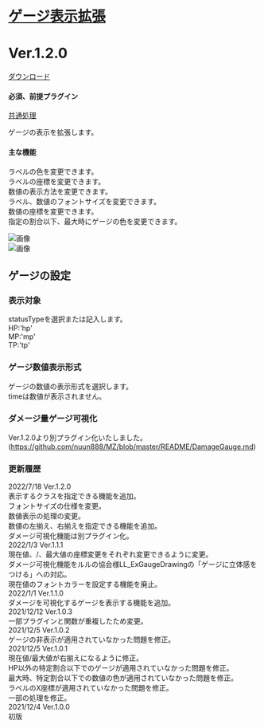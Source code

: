 # [ゲージ表示拡張](https://raw.githubusercontent.com/nuun888/MZ/master/NUUN_GaugeValueEX.js)
# Ver.1.2.0
[ダウンロード](https://raw.githubusercontent.com/nuun888/MZ/master/NUUN_GaugeValueEX.js)
#### 必須、前提プラグイン
[共通処理](https://github.com/nuun888/MZ/blob/master/README/Base.md)  

ゲージの表示を拡張します。  
#### 主な機能
ラベルの色を変更できます。  
ラベルの座標を変更できます。  
数値の表示方法を変更できます。  
ラベル、数値のフォントサイズを変更できます。  
数値の座標を変更できます。  
指定の割合以下、最大時にゲージの色を変更できます。  

![画像](img/GaugeValueEX1.png)  
![画像](img/GaugeValueEX4.png)  

## ゲージの設定
### 表示対象
statusTypeを選択または記入します。  
HP:'hp'  
MP:'mp'  
TP:'tp'  

### ゲージ数値表示形式
ゲージの数値の表示形式を選択します。  
timeは数値が表示されません。  

### ダメージ量ゲージ可視化
Ver.1.2.0より別プラグイン化いたしました。
(https://github.com/nuun888/MZ/blob/master/README/DamageGauge.md)  

### 更新履歴
2022/7/18 Ver.1.2.0  
表示するクラスを指定できる機能を追加。  
フォントサイズの仕様を変更。  
数値表示の処理の変更。  
数値の左揃え、右揃えを指定できる機能を追加。  
ダメージ可視化機能は別プラグイン化。  
2022/1/3 Ver.1.1.1  
現在値、/、最大値の座標変更をそれぞれ変更できるように変更。  
ダメージ可視化機能をルルの協会様LL_ExGaugeDrawingの「ゲージに立体感をつける」への対応。  
現在値のフォントカラーを設定する機能を廃止。  
2022/1/1 Ver.1.1.0  
ダメージを可視化するゲージを表示する機能を追加。  
2021/12/12 Ver.1.0.3  
一部プラグインと関数が重複したため変更。  
2021/12/5 Ver.1.0.2  
ゲージの非表示が適用されていなかった問題を修正。  
2021/12/5 Ver.1.0.1  
現在値/最大値が右揃えになるように修正。  
HP以外の特定割合以下でのゲージが適用されていなかった問題を修正。  
最大時、特定割合以下での数値の色が適用されていなかった問題を修正。  
ラベルのX座標が適用されていなかった問題を修正。  
一部の処理を修正。  
2021/12/4 Ver.1.0.0  
初版
